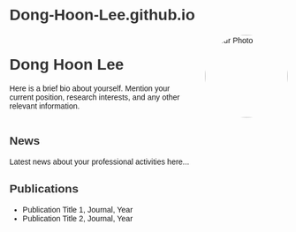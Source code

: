# Dong-Hoon-Lee.github.io
<!DOCTYPE html>
<html lang="en">
<head>
    <meta charset="UTF-8">
    <meta name="viewport" content="width=device-width, initial-scale=1.0">
    <title>Your Name - Homepage</title>
    <style>
        body { font-family: Arial, sans-serif; margin: 20px; }
        .header { display: flex; align-items: center; justify-content: space-between; }
        .bio { flex: 1; padding-right: 20px; }
        .photo { width: 150px; height: 150px; border-radius: 75px; }
        .section { margin-top: 20px; }
        h1, h2 { color: #333; }
    </style>
</head>
<body>
    <div class="header">
        <div class="bio">
            <h1>Dong Hoon Lee</h1>
            <p>Here is a brief bio about yourself. Mention your current position, research interests, and any other relevant information.</p>
        </div>
        <img src="path_to_your_photo.jpg" alt="Your Photo" class="photo">
    </div>
    <div class="section">
        <h2>News</h2>
        <p>Latest news about your professional activities here...</p>
    </div>
    <div class="section">
        <h2>Publications</h2>
        <ul>
            <li>Publication Title 1, Journal, Year</li>
            <li>Publication Title 2, Journal, Year</li>
            <!-- Add more publications as needed -->
        </ul>
    </div>
</body>
</html>
